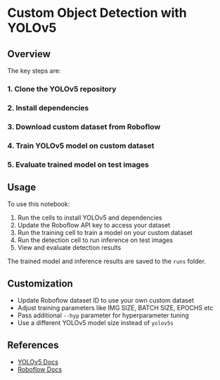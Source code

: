 
# Custom Object Detection with YOLOv5

## Overview

The key steps are:

### 1. Clone the YOLOv5 repository
### 2. Install dependencies 
### 3. Download custom dataset from Roboflow
### 4. Train YOLOv5 model on custom dataset
### 5. Evaluate trained model on test images

## Usage 

To use this notebook:

1. Run the cells to install YOLOv5 and dependencies
2. Update the Roboflow API key to access your dataset
3. Run the training cell to train a model on your custom dataset
4. Run the detection cell to run inference on test images 
5. View and evaluate detection results

The trained model and inference results are saved to the `runs` folder.

## Customization

- Update Roboflow dataset ID to use your own custom dataset
- Adjust training parameters like IMG SIZE, BATCH SIZE, EPOCHS etc  
- Pass additional `--hyp` parameter for hyperparameter tuning
- Use a different YOLOv5 model size instead of `yolov5s`

## References

- [YOLOv5 Docs](https://docs.ultralytics.com)
- [Roboflow Docs](https://docs.roboflow.com)

